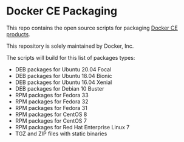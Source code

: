 # Docker CE Packaging

This repo contains the open source scripts for packaging
[Docker CE products](https://store.docker.com/search?offering=community&q=&type=edition).

This repository is solely maintained by Docker, Inc.

The scripts will build for this list of packages types:

* DEB packages for Ubuntu 20.04 Focal
* DEB packages for Ubuntu 18.04 Bionic
* DEB packages for Ubuntu 16.04 Xenial
* DEB packages for Debian 10 Buster
* RPM packages for Fedora 33
* RPM packages for Fedora 32
* RPM packages for Fedora 31
* RPM packages for CentOS 8
* RPM packages for CentOS 7
* RPM packages for Red Hat Enterprise Linux 7
* TGZ and ZIP files with static binaries
